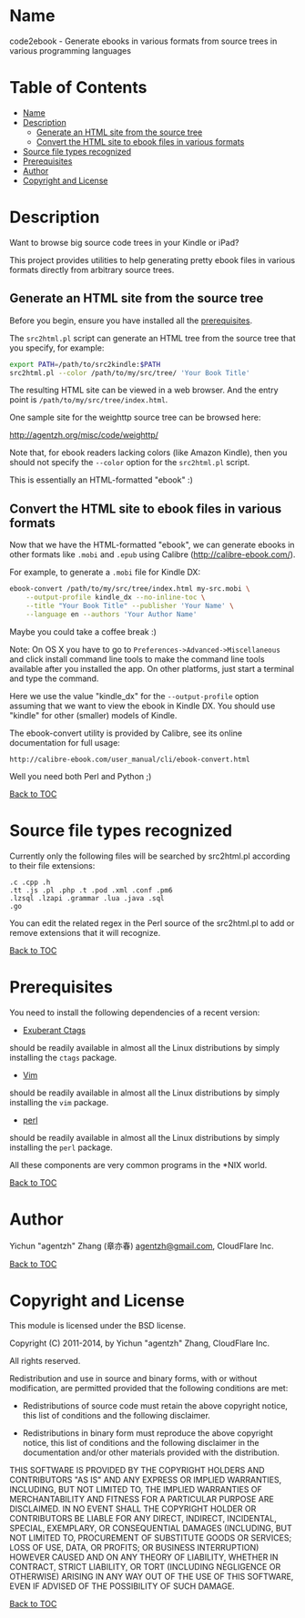 Name
====

code2ebook - Generate ebooks in various formats from source trees in various programming languages

Table of Contents
=================

* [Name](#name)
* [Description](#description)
    * [Generate an HTML site from the source tree](#generate-an-html-site-from-the-source-tree)
    * [Convert the HTML site to ebook files in various formats](#convert-the-html-site-to-ebook-files-in-various-formats)
* [Source file types recognized](#source-file-types-recognized)
* [Prerequisites](#prerequisites)
* [Author](#author)
* [Copyright and License](#copyright-and-license)

Description
===========

Want to browse big source code trees in your Kindle or iPad?

This project provides utilities to help generating pretty ebook files in various formats
directly from arbitrary source trees.

Generate an HTML site from the source tree
------------------------------------------

Before you begin, ensure you have installed all the [prerequisites](#prerequisites).

The `src2html.pl` script can generate an HTML tree from the source tree that you specify, for example:

```bash
export PATH=/path/to/src2kindle:$PATH
src2html.pl --color /path/to/my/src/tree/ 'Your Book Title'
```

The resulting HTML site can be viewed in a web browser. And the entry
point is `/path/to/my/src/tree/index.html`.

One sample site for the weighttp source tree can be browsed here:

http://agentzh.org/misc/code/weighttp/

Note that, for ebook readers lacking colors (like Amazon Kindle), then
you should not specify the `--color` option for the `src2html.pl` script.

This is essentially an HTML-formatted "ebook" :)

Convert the HTML site to ebook files in various formats
-------------------------------------------------------

Now that we have the HTML-formatted "ebook", we can generate ebooks in other formats like `.mobi` and `.epub` using Calibre
(http://calibre-ebook.com/).

For example, to generate a `.mobi` file for Kindle DX:

```bash
ebook-convert /path/to/my/src/tree/index.html my-src.mobi \
    --output-profile kindle_dx --no-inline-toc \
    --title "Your Book Title" --publisher 'Your Name' \
    --language en --authors 'Your Author Name'
```

Maybe you could take a coffee break :)

Note: On OS X you have to go to `Preferences->Advanced->Miscellaneous` and click install command line tools to make the command line tools available after you installed the app. On other platforms, just start a terminal and type the command.

Here we use the value "kindle_dx" for the `--output-profile` option
assuming that we want to view the ebook in Kindle DX. You
should use "kindle" for other (smaller) models of Kindle.

The ebook-convert utility is provided by Calibre, see its online
documentation for full usage:

    http://calibre-ebook.com/user_manual/cli/ebook-convert.html

Well you need both Perl and Python ;)

[Back to TOC](#table-of-contents)

Source file types recognized
============================

Currently only the following files will be searched by
src2html.pl according to their file extensions:

    .c .cpp .h
    .tt .js .pl .php .t .pod .xml .conf .pm6
    .lzsql .lzapi .grammar .lua .java .sql
    .go

You can edit the related regex in the Perl source of the src2html.pl
to add or remove extensions that it will recognize.

[Back to TOC](#table-of-contents)

Prerequisites
=============

You need to install the following dependencies of a recent version:

* [Exuberant Ctags](http://ctags.sourceforge.net/)

should be readily available in almost all the Linux
distributions by simply installing the `ctags` package.
* [Vim](http://www.vim.org/)

should be readily available in almost all the Linux distributions
by simply installing the `vim` package.
* [perl](http://www.perl.org/)

should be readily available in almost all the Linux
distributions by simply installing the `perl` package.

All these components are very common programs in the \*NIX world.

[Back to TOC](#table-of-contents)

Author
======

Yichun "agentzh" Zhang (章亦春) <agentzh@gmail.com>, CloudFlare Inc.

[Back to TOC](#table-of-contents)

Copyright and License
=====================

This module is licensed under the BSD license.

Copyright (C) 2011-2014, by Yichun "agentzh" Zhang, CloudFlare Inc.

All rights reserved.

Redistribution and use in source and binary forms, with or without modification, are permitted provided that the following conditions are met:

* Redistributions of source code must retain the above copyright notice, this list of conditions and the following disclaimer.

* Redistributions in binary form must reproduce the above copyright notice, this list of conditions and the following disclaimer in the documentation and/or other materials provided with the distribution.

THIS SOFTWARE IS PROVIDED BY THE COPYRIGHT HOLDERS AND CONTRIBUTORS "AS IS" AND ANY EXPRESS OR IMPLIED WARRANTIES, INCLUDING, BUT NOT LIMITED TO, THE IMPLIED WARRANTIES OF MERCHANTABILITY AND FITNESS FOR A PARTICULAR PURPOSE ARE DISCLAIMED. IN NO EVENT SHALL THE COPYRIGHT HOLDER OR CONTRIBUTORS BE LIABLE FOR ANY DIRECT, INDIRECT, INCIDENTAL, SPECIAL, EXEMPLARY, OR CONSEQUENTIAL DAMAGES (INCLUDING, BUT NOT LIMITED TO, PROCUREMENT OF SUBSTITUTE GOODS OR SERVICES; LOSS OF USE, DATA, OR PROFITS; OR BUSINESS INTERRUPTION) HOWEVER CAUSED AND ON ANY THEORY OF LIABILITY, WHETHER IN CONTRACT, STRICT LIABILITY, OR TORT (INCLUDING NEGLIGENCE OR OTHERWISE) ARISING IN ANY WAY OUT OF THE USE OF THIS SOFTWARE, EVEN IF ADVISED OF THE POSSIBILITY OF SUCH DAMAGE.

[Back to TOC](#table-of-contents)

